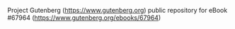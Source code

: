 Project Gutenberg (https://www.gutenberg.org) public repository for eBook #67964 (https://www.gutenberg.org/ebooks/67964)
